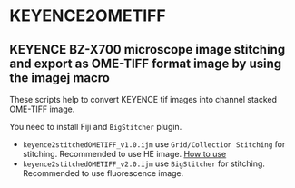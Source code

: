 # KEYENCE2OMETIFF

## KEYENCE BZ-X700 microscope image stitching and export as OME-TIFF format image by using the imagej macro

These scripts help to convert KEYENCE tif images into channel stacked OME-TIFF image.

You need to install Fiji and `BigStitcher` plugin.

- `keyence2stitchedOMETIFF_v1.0.ijm` use `Grid/Collection Stitching` for stitching. Recommended to use HE image. [How to use](https://github.com/IshimotoLab/KEYENCE2OMETIFF/blob/main/files/How_to_use_keyence2stitchedOMETIFF_v1.0.pdf)
- `keyence2stitchedOMETIFF_v2.0.ijm` use `BigStitcher` for stitching. Recommended to use fluorescence image.
